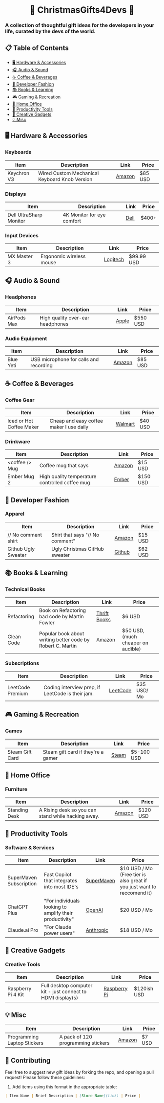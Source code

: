 <h1 align="center">🎁 ChristmasGifts4Devs 🎁</h1>

### A collection of thoughtful gift ideas for the developers in your life, curated by the devs of the world.

## 📋 Table of Contents

- [🖥️ Hardware & Accessories](#-hardware--accessories)
- [🎧 Audio & Sound](#-audio--sound)
- [☕ Coffee & Beverages](#-coffee--beverages)
- [👕 Developer Fashion](#-developer-fashion)
- [📚 Books & Learning](#-books--learning)
- [🎮 Gaming & Recreation](#-gaming--recreation)
- [🏢 Home Office](#-home-office)
- [🔧 Productivity Tools](#-productivity-tools)
- [🎨 Creative Gadgets](#-creative-gadgets)
- [💡 Misc](#-misc)

## 🖥️ Hardware & Accessories

### Keyboards
| Item | Description | Link | Price |
|------|-------------|------|-------|
| Keychron V3 | Wired Custom Mechanical Keyboard Knob Version | [Amazon](https://www.amazon.com/Keychron-Mechanical-Programmable-Hot-swappable-Non-Transparent/dp/B0B2DMMMG2/ref=sr_1_1_sspa?crid=577AC5N3MMXS&dib=eyJ2IjoiMSJ9.XG7NzB9wxA-HC9zWFHZ-uRoLyg6KfJj8RFhJJLAo3CA.-d2iMNE3k9JTd2DxHjuty4P7spq5ZBa06SIz1NLmmKA&dib_tag=se&keywords=keychron%2BV3%2C%2Bas%2B60%25&qid=1731710476&sprefix=keychron%2Bv3%2C%2Bas%2B60%25%2Caps%2C227&sr=8-1-spons&sp_csd=d2lkZ2V0TmFtZT1zcF9hdGY&th=1) | $85 USD |

### Displays
| Item | Description | Link | Price |
|------|-------------|------|-------|
| Dell UltraSharp Monitor | 4K Monitor for eye comfort | [Dell](https://www.dell.com/en-us/shop/dell-ultrasharp-27-monitor-u2724d/apd/210-bksf/monitors-monitor-accessories) | $400+ |

### Input Devices
| Item | Description | Link | Price |
|------|-------------|------|-------|
| MX Master 3 | Ergonomic wireless mouse | [Logitech](https://www.logitech.com/en-us/products/mice/mx-master-3s.910-006556.html?srsltid=AfmBOop-U66bBH4l-5k0GAHagZpQWEXfeO7mZlHUZx1gmu5bwR-9bIjZ) | $99.99 USD |

## 🎧 Audio & Sound

### Headphones
| Item | Description | Link | Price |
|------|-------------|------|-------|
| AirPods Max | High quality over-ear headphones | [Apple](https://www.apple.com/shop/buy-airpods/airpods-max) | $550 USD |

### Audio Equipment
| Item | Description | Link | Price |
|------|-------------|------|-------|
| Blue Yeti | USB microphone for calls and recording | [Amazon](https://www.amazon.com/Logitech-Creators-Condenser-Microphone-988-000100/dp/B00N1YPXW2/ref=asc_df_B00N1YPXW2?mcid=f4d5b4190a0b3d3ca08144f417aaf61c&tag=hyprod-20&linkCode=df0&hvadid=693415510935&hvpos=&hvnetw=g&hvrand=15989828183310092597&hvpone=&hvptwo=&hvqmt=&hvdev=c&hvdvcmdl=&hvlocint=&hvlocphy=9193387&hvtargid=pla-361504918229&th=1) | $85 USD |

## ☕ Coffee & Beverages

### Coffee Gear
| Item | Description | Link | Price |
|------|-------------|------|-------|
| Iced or Hot Coffee Maker | Cheap and easy coffee maker I use daily | [Walmart](https://www.walmart.com/ip/Mr-Coffee-Single-Serve-Iced-and-Hot-Coffee-Maker-with-Reusable-Tumbler-and-Coffee-Filter-Black/742863019?wmlspartner=wlpa&selectedSellerId=2094&sourceid=dsn_ad_82a1172e-9aef-4deb-a6c1-b1278a1d5253&veh=dsn&wmlspartner=dsn_ad_82a1172e-9aef-4deb-a6c1-b1278a1d5253&cn=FY25-MP-PMAX2_cnv_dps_dsn_dis_ad_mp_s_n&gclsrc=aw.ds&wl9=pla&wl11=online&gad_source=4&gclid=Cj0KCQiA_9u5BhCUARIsABbMSPsYc4i3jDJquH_0wHHUbZml3DrqWTciOzzrR0B4h8lxo7P6NTmWsLsaAjzLEALw_wcB) | $40 USD |

### Drinkware
| Item | Description | Link | Price |
|------|-------------|------|-------|
| \<coffee /> Mug | Coffee mug that says <coffee> </coffee> | [Amazon](https://www.amazon.com/HTML-Coffee-Funny-Computer-Programming/dp/B00D61UHOY/ref=sr_1_3_sspa?dib=eyJ2IjoiMSJ9.bPGYnSvxxZokOk4-anjdjjLu8-UXjfE1IzLZlB8BVXdmF1ckkwlBH1sP0f2aK9WEzVeLTXtPFlDBAFkB0LiGbJ6pe95QIuJ7A8yA9broKBFk4E5N3G81HLYvqUpmuUskNS0mxcywgI3wbVskVt7dQjoILCTuzZ-L3YUJ2BfUmEBU0OB5-N8l5QfCaI0JsYwUzcAUGu_ph92QmmPPTyCtHbuyVzSyrRLkQ6eVRkGTrczEJY5wr1B82Yq9GC129TkyFavKZA9_4qebAEo8JsDq5E0xMloG-qYNz2uH_D49nzU.usJrRy6lHarwlg9_ju1VgPsUjRcQxLXTT8PYil0GsgM&dib_tag=se&keywords=programmer+mugs&qid=1731711507&sr=8-3-spons&sp_csd=d2lkZ2V0TmFtZT1zcF9hdGY&psc=1) | $15 USD |
|Ember Mug 2 | High quality temperature controlled coffee mug | [Ember](https://ember.com/products/ember-mug-2?variant=43379737329849&tw_source=google&tw_adid=&tw_campaign=20700139808&gad_source=1&gclid=Cj0KCQiA_9u5BhCUARIsABbMSPu7aEtUFpFft2uHsEBq6_HvBgBHVZkwn3Ee8fD25X6K_CRGF__gLn8aApkFEALw_wcB) | $150 USD |

## 👕 Developer Fashion

### Apparel
| Item | Description | Link | Price |
|------|-------------|------|-------|
| // No comment shirt | Shirt that says "// No comment" | [Amazon](https://www.amazon.com/Programmer-Comment-Programming-Coder-Men/dp/B0CYHJSFLB/ref=sr_1_23?dib=eyJ2IjoiMSJ9.2IvMlropP8f1ap2w-2rE5iNIsW8j-VtpEQJcO1XjJnVaLHAEYPjVF1kU0poFO6Kwygd7dhtHCfznB2Oh9kO6LuxOKWZgxuTZl7g1wreCrqXTvN9DXzWcoemUX55buYG_D3LvBeqnQyRZ8v7XglTcYynsog5skIZI1emrz3I7EcGCo3hbw4hMxghhknlL4lHJvvafXndkExNZR4jjmlUFbhJRmxfi1PcV-vJlC74j-EHkAArVEge6QMHDTgFaxpV8xMxsn5TPzyAwNuxR7h-sYJZCiJmnmHLaGbG72vE4UQU.bwkZQ_rdZTytJqblrXIfdBFj-nkyhQvhewsAupOOak0&dib_tag=se&keywords=Clothes+for+Coders&qid=1731711940&sr=8-23) | $15 USD |
| Github Ugly Sweater | Ugly Christmas GitHub sweater | [Github](https://www.thegithubshop.com/1550192-ugly-sweater-v-2024) | $62 USD |

## 📚 Books & Learning

### Technical Books
| Item | Description | Link | Price |
|------|-------------|------|-------|
| Refactoring | Book on Refactoring bad code by Martin Fowler | [Thrift Books](https://www.thriftbooks.com/w/refactoring-improving-the-design-of-existing-code_martin-fowler_kent-beck/248505/item/4195674/?utm_source=google&utm_medium=cpc&utm_campaign=high_vol_frontlist_standard_shopping_customer_acquisition&utm_adgroup=&utm_term=&utm_content=689361939032&gad_source=4&gclid=Cj0KCQiA_9u5BhCUARIsABbMSPs8ioandIct1Hv5AWMrh2ef2E5wvZMjaxvtvCG6XW_iGAdJ_gFEqh8aAtYyEALw_wcB#idiq=4195674&edition=4488409) | $6 USD |
| Clean Code | Popular book about writing better code by Robert C. Martin | [Amazon](https://www.amazon.com/Clean-Code-Handbook-Software-Craftsmanship/dp/0132350882) | $50 USD, (much cheaper on audible) |

### Subscriptions
| Item | Description | Link | Price |
|------|-------------|------|-------|
| LeetCode Premium | Coding interview prep, if LeetCode is their jam. | [LeetCode](https://leetcode.com/subscribe/?ref=lp_pl) | $35 USD/ Mo |

## 🎮 Gaming & Recreation

### Games
| Item | Description | Link | Price |
|------|-------------|------|-------|
| Steam Gift Card | Steam gift card if they're a gamer | [Steam](https://store.steampowered.com/digitalgiftcards/selectgiftcard) | $5-100 USD |

## 🏢 Home Office

### Furniture
| Item | Description | Link | Price |
|------|-------------|------|-------|
| Standing Desk | A Rising desk so you can stand while hacking away. | [Amazon](https://www.amazon.com/Claiks-Electric-Standing-Adjustable-Height/dp/B0BZ7GXM4M/ref=sr_1_1_sspa?crid=3SCRHA118UNWR&dib=eyJ2IjoiMSJ9.k4fZVMQGOjjxKMGv6mIkq7faamE4VKCQZIp-wP5npeTqdC8s5aqeupOd57LFIub1.Kf6Jhj6BylAfYosF0V3yob_mSmRiunCve5grxzR5Fk4&dib_tag=se&keywords=clarisonic%2Bdesk&qid=1731710255&sprefix=claiksrising%2Bdesk%2Caps%2C98&sr=8-1-spons&sp_csd=d2lkZ2V0TmFtZT1zcF9hdGY&th=1) | $120 USD |


## 🔧 Productivity Tools

### Software & Services
| Item | Description | Link | Price |
|------|-------------|------|-------|
| SuperMaven Subscription | Fast Copilot that integrates into most IDE's | [SuperMaven](https://supermaven.com/pricing) | $10 USD / Mo (Free tier is also great if you just want to reccomend it) |
| ChatGPT Plus | "For individuals looking to amplify their productivity" | [OpenAI](https://openai.com/chatgpt/pricing/) | $20 USD / Mo |
| Claude.ai Pro | "For Claude power users" | [Anthropic](https://www.anthropic.com/pricing) | $18 USD / Mo |


## 🎨 Creative Gadgets

### Creative Tools
| Item | Description | Link | Price |
|------|-------------|------|-------|
| Raspberry Pi 4 Kit | Full desktop computer kit - just connect to HDMI display(s) | [Raspberry Pi](https://www.raspberrypi.com/products/raspberry-pi-4-desktop-kit/) | $120ish USD |

## 💡 Misc
| Item | Description | Link | Price |
|------|-------------|------|-------|
| Programming Laptop Stickers | A pack of 120 programming stickers | [Amazon](https://www.amazon.com/ULSEIGN-Computer-Programming-Developers-Programmers/dp/B0C3YMH7TQ/ref=sr_1_4?dib=eyJ2IjoiMSJ9.Ndqs618tw3w6YmFvc8HR2OIdrqJ-hMJV66ff0-c6V28HLOG9yTP-6ZhAJy_Rvv5Tb7rO91MBLBkWT3XBIswKEi8QcCEpt04_8gyU74-iNOtXLyozact6_6UBZmyQ0ZdDk_JR8gyIfx006O1vfi7R6EQZWD94Mo3wAEQ4DMqU7vKACNcHwsLLHgmUD7IRuLsNKaM2ALamqo_dbdqjHu7z1tGGHAIXofXt8SNEGLilTyM.5Po3ktFVGs_rgl8vP7-Lk-ymjSpFQvRrONv12u_iGXU&dib_tag=se&keywords=programming+stickers&qid=1731556294&sr=8-4) | $7 USD |

## 🤝 Contributing

Feel free to suggest new gift ideas by forking the repo, and opening a pull request! Please follow these guidelines:

1. Add items using this format in the appropriate table:
```markdown
| Item Name | Brief Description | [Store Name](link) | Price |
